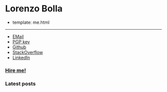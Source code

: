 # Lorenzo Bolla

- template: me.html

----------------

* [EMail][1]
* [PGP key][2]
* [Github][3]
* [StackOverflow][4]
* [LinkedIn][5]

### [Hire me!][6]

### Latest posts

   [1]: mailto:lbolla@gmail.com
   [2]: /keys/lbolla_gmail_com.asc
   [3]: https://github.com/lbolla/
   [4]: http://stackoverflow.com/users/1063605/lbolla
   [5]: http://www.linkedin.com/in/lorenzobolla
   [6]: /hire-me
